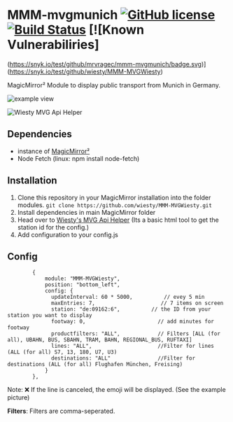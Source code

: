 # MMM-mvgmunich [![GitHub license](https://img.shields.io/badge/license-MIT-blue.svg)](https://github.com/wiesty/MMM-MVGWiesty/raw/master/LICENSE) [![Build Status](https://api.travis-ci.org/mrVragec/MMM-mvgmunich.svg?branch=master)](https://travis-ci.org/wiesty/MMM-MVGWiesty) [![Known Vulnerabiliries]
(https://snyk.io/test/github/mrvragec/mmm-mvgmunich/badge.svg)](https://snyk.io/test/github/wiesty/MMM-MVGWiesty) 

MagicMirror² Module to display public transport from Munich  in Germany.


![example view](https://i.imgur.com/p5oYKuf.jpg)

![Wiesty MVG Api Helper](https://i.imgur.com/fpXC1Bd.png)

## Dependencies
* instance of [MagicMirror²](https://github.com/MichMich/MagicMirror)
* Node Fetch (linux: npm install node-fetch)

## Installation
1. Clone this repository in your MagicMirror installation into the folder modules.
```git clone https://github.com/wiesty/MMM-MVGWiesty.git```
2. Install dependencies in main MagicMirror folder
3. Head over to [Wiesty's MVG Api Helper](https://wiesty.de/mvghelper/) (Its a basic html tool to get the station id for the config.)
4. Add configuration to your config.js

## Config


```
		{
			module: "MMM-MVGWiesty",
			position: "bottom_left",
			config: {
			  updateInterval: 60 * 5000,          // evey 5 min
			  maxEntries: 7,                     // 7 items on screen
			  station: "de:09162:6",          // the ID from your station you want to display
			  footway: 0,                       // add minutes for footway
			  productfilters: "ALL",            // Filters [ALL (for all), UBAHN, BUS, SBAHN, TRAM, BAHN, REGIONAL_BUS, RUFTAXI]
			  lines: "ALL",                     //Filter for lines (ALL (for all) S7, 13, 180, U7, U3)
			  destinations: "ALL"               //Filter for destinations (ALL (for all) Flughafen München, Freising)
			}
 		},
```

Note:
❌ If the line is canceled, the emoji will be displayed. (See the example picture)

**Filters**: Filters are comma-seperated. 
